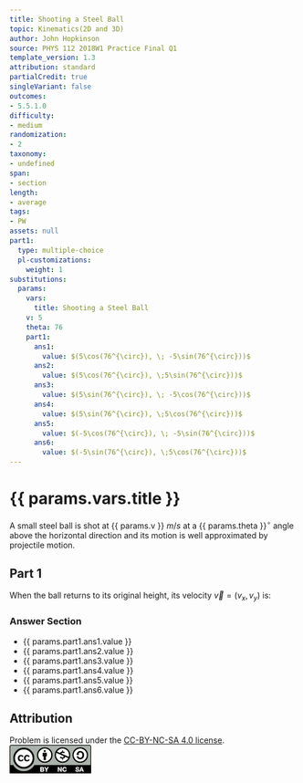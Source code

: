 ```yaml
---
title: Shooting a Steel Ball
topic: Kinematics(2D and 3D)
author: John Hopkinson
source: PHYS 112 2018W1 Practice Final Q1
template_version: 1.3
attribution: standard
partialCredit: true
singleVariant: false
outcomes:
- 5.5.1.0
difficulty:
- medium
randomization:
- 2
taxonomy:
- undefined
span:
- section
length:
- average
tags:
- PW
assets: null
part1:
  type: multiple-choice
  pl-customizations:
    weight: 1
substitutions:
  params:
    vars:
      title: Shooting a Steel Ball
    v: 5
    theta: 76
    part1:
      ans1:
        value: $(5\cos(76^{\circ}), \; -5\sin(76^{\circ}))$
      ans2:
        value: $(5\cos(76^{\circ}), \;5\sin(76^{\circ}))$
      ans3:
        value: $(5\sin(76^{\circ}), \; -5\cos(76^{\circ}))$
      ans4:
        value: $(5\sin(76^{\circ}), \;5\cos(76^{\circ}))$
      ans5:
        value: $(-5\cos(76^{\circ}), \; -5\sin(76^{\circ}))$
      ans6:
        value: $(-5\sin(76^{\circ}), \;5\cos(76^{\circ}))$
---
```

# {{ params.vars.title }}
A small steel ball is shot at {{ params.v }} $m/s$ at a {{ params.theta }}$^{\circ}$ angle above the horizontal direction and its motion is well approximated by projectile motion.

## Part 1

When the ball returns to its original height, its velocity $\overrightarrow{v} = (v_x, v_y)$ is:

### Answer Section

- {{ params.part1.ans1.value }}
- {{ params.part1.ans2.value }}
- {{ params.part1.ans3.value }}
- {{ params.part1.ans4.value }}
- {{ params.part1.ans5.value }}
- {{ params.part1.ans6.value }}

## Attribution

Problem is licensed under the [CC-BY-NC-SA 4.0 license](https://creativecommons.org/licenses/by-nc-sa/4.0/).<br> ![The Creative Commons 4.0 license requiring attribution-BY, non-commercial-NC, and share-alike-SA license.](https://raw.githubusercontent.com/firasm/bits/master/by-nc-sa.png)
